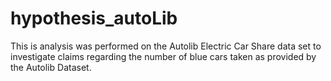 # hypothesis_autoLib

This is analysis was performed on the Autolib Electric Car Share data set to investigate claims regarding the number of blue cars taken as provided by the Autolib Dataset.

